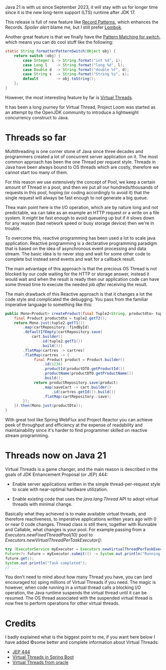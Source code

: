 Java 21 is with us since September 2023, it will stay with us for longer time since it is the new long-term support (LTS) runtime
after JDK 17.


This release is full of new feature like [Record Patterns](https://openjdk.org/jeps/440), which enhances the Records. *Spoiler alert*
blame me, but I still prefer [Lombok](https://antoniogiordano.dev/blog/lombok-yes-i-like-it). 

Another great feature is that we finally have the
[Pattern Matching for switch](https://openjdk.org/jeps/441),
which means you can do cool stuff like the following:
```java
static String formatterPatternSwitch(Object obj) {
    return switch (obj) {
        case Integer i -> String.format("int %d", i);
        case Long l    -> String.format("long %d", l);
        case Double d  -> String.format("double %f", d);
        case String s  -> String.format("String %s", s);
        default        -> obj.toString();
    };
}
```
However, the most interesting feature by far is [Virtual Threads](https://openjdk.org/jeps/444).

It has been a long journey for Virtual Thread, Project Loom was started as an attempt by the OpenJDK community to introduce a lightweight concurrency construct to Java.

# Threads so far

Multithreading is one corner stone of Java since three decades and programmers created a 
lot of concurrent server application on it. The most common approach has been the 
one Thread per request style. Threads in Java have been always bound to OS threads which are costly, therefore we cannot
start too many of them.

For this reason we use extensively the concept of Pool, we keep a certain amount of 
Thread in a pool, and then we put all our hundreds/thousands of requests in this pool, hoping (or coding accordingly to avoid it) that 
the single request will always be fast enough to not generate a big queue.

Thea main point here is the I/O operation, which are by nature long and not predictable,
wa can take as an example an HTTP request or a write on a file system. It *might* be fast enough to avoid
queueing up but if it slows down for any reason (bad network speed or busy storage device) then we're in trouble.

To overcome this, reactive programming has been used a lot to scale java application.
Reactive programming is a declarative programming paradigm that is based on the idea of asynchronous event processing and data stream.
The basic idea is to never stop and wait for some other code to complete but instead send events and wait for a callback result.


The main advantage of this approach is that the precious OS Thread is not blocked by our code waiting for the HTTP or storage answer, instead it would wait 
and when the result is ready then our application code can have some thread time to execute the needed job *after* receiving the result.

The main drawback of this Reactive approach is that it changes a lot the code style and complicated the debugging.
You pass from the familiar imperative language to something like this:

```java
public Mono<Product> createProduct(final Tuple2<String, productdto> tuple2) {
    final Product productdto = tuple2.getT2();
    return Mono.just(tuple2.getT1())
        .map(cartRepository::findById)
        .defaultIfEmpty(cartRepository.save(
            cart.builder()
                .id(tuple2.getT1())
                .build()))
        .flatMap(cartres -> cartres)
        .flatMap(cartres -> {
             final Product product = Product.builder()
                 .id(1234)
                 .productId(productDTO.getProductId())
                 .productName(productDTO.getProductName())
                 .build();
             return productRepository.save(product)
                 .map(saveCart -> cart.builder()
                     .id(cartres.getId()).build())
                 .flatMap(cartRepository::save);
        });
    }).then(Mono.just(productDto));
}
```

With great tool like Spring WebFlux and Project Reactor you can achieve peek of throughput
and efficiency at the expense of readability and maintainability since it's harder to find programmer skilled
on reactive stream programming. 

# Threads now on Java 21

Virtual Threads is a game changer, and the main reason is described in the goals of JDK Enhancement Proposal (or JEP) 444:

- Enable server applications written in the simple thread-per-request style to scale with near-optimal hardware utilization.

- Enable existing code that uses the *java.lang.Thread* API to adopt virtual threads with minimal change.

Basically what they achieved is to make available virtual threads, and therefore reactiveness, to imperative applications
written years ago with 0 or near 0 code changes. Thread class is still there, 
together with Runnable and Callable, what changes is your pool. For example passing from a *Executors.newFixedThreadPool(10)* pool to  *Executors.newVirtualThreadPerTaskExecutor()*:
```java
try (ExecutorService myExecutor = Executors.newVirtualThreadPerTaskExecutor()) {
Future<?> future = myExecutor.submit(() -> System.out.println("Running thread"));
future.get();
System.out.println("Task completed");
// ...

```

You don't need to mind about how many Thread you have, you can (and encouraged to) sping millions of Virtual Threads if you need. 
The magic is however, when code running in a virtual thread calls a blocking I/O operation, 
the Java runtime suspends the virtual thread until it can be resumed. The OS thread associated with the suspended virtual thread is now free to perform operations for other virtual threads.


# Credits

I badly explained what is the biggest point to me, if you want here below I have added ©some better and 
complete information about Virtual Threads:

- [JEP 444](https://openjdk.org/jeps/444)
- [Virtual Threads in Spring Boot](https://www.danvega.dev/blog/virtual-threads-spring-boot)
- [Virtual Threads from oracle](https://docs.oracle.com/en/java/javase/21/core/virtual-threads.html)
